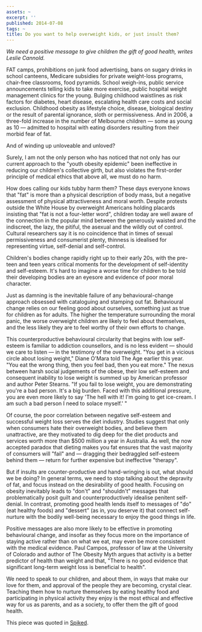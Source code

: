 ```yaml
---
assets: ~
excerpt: ''
published: 2014-07-08
tags: ~
title: Do you want to help overweight kids, or just insult them?
---
```

*We need a positive message to give children the gift of good health, writes Leslie Cannold.*

FAT camps, prohibitions on junk food advertising, bans on sugary drinks in school canteens, Medicare subsidies for private weight-loss programs, chair-free classrooms, food pyramids. School weigh-ins, public service announcements telling kids to take more exercise, public hospital weight management clinics for the young. Bulging childhood waistlines as risk factors for diabetes, heart disease, escalating health care costs and social exclusion. Childhood obesity as lifestyle choice, disease, biological destiny or the result of parental ignorance, sloth or permissiveness. And in 2006, a three-fold increase in the number of Melbourne children — some as young as 10 — admitted to hospital with eating disorders resulting from their morbid fear of fat.

And of winding up unloveable and unloved?

Surely, I am not the only person who has noticed that not only has our current approach to the "youth obesity epidemic" been ineffective in reducing our children's collective girth, but also violates the first-order principle of medical ethics that above all, we must do no harm.

How does calling our kids tubby harm them? These days everyone knows that "fat" is more than a physical description of body mass, but a negative assessment of physical attractiveness and moral worth. Despite protests outside the White House by overweight Americans holding placards insisting that "fat is not a four-letter word", children today are well aware of the connection in the popular mind between the generously waisted and the indiscreet, the lazy, the pitiful, the asexual and the wildly out of control. Cultural researchers say it is no coincidence that in times of sexual permissiveness and consumerist plenty, thinness is idealised for representing virtue, self-denial and self-control.

Children's bodies change rapidly right up to their early 20s, with the pre-teen and teen years critical moments for the development of self-identity and self-esteem. It's hard to imagine a worse time for children to be told their developing bodies are an eyesore and evidence of poor moral character.

Just as damning is the inevitable failure of any behavioural-change approach obsessed with cataloguing and stamping out fat. Behavioural change relies on our feeling good about ourselves, something just as true for children as for adults. The higher the temperature surrounding the moral panic, the worse overweight children are likely to feel about themselves, and the less likely they are to feel worthy of their own efforts to change.

This counterproductive behavioural circularity that begins with low self-esteem is familiar to addiction counsellors, and is no less evident — should we care to listen — in the testimony of the overweight. "You get in a vicious circle about losing weight," Diane O'Mara told The Age earlier this year. "You eat the wrong thing, then you feel bad, then you eat more." The nexus between harsh social judgements of the obese, their low self-esteem and consequent inability to lose weight is summed up by American professor and author Peter Stearns. "If you fail to lose weight, you are demonstrating you're a bad person. It's a big burden. Faced with this additional pressure, you are even more likely to say 'The hell with it! I'm going to get ice-cream. I am such a bad person I need to solace myself.' "

Of course, the poor correlation between negative self-esteem and successful weight loss serves the diet industry. Studies suggest that only when consumers hate their overweight bodies, and believe them unattractive, are they motivated to dig deep for the diet products and services worth more than $500 million a year in Australia. As well, the now accepted paradox that dieting makes you fat ensures that the vast majority of consumers will "fail" and — dragging their bedraggled self-esteem behind them — return for further expensive but ineffective "therapy".

But if insults are counter-productive and hand-wringing is out, what should we be doing? In general terms, we need to stop talking about the depravity of fat, and focus instead on the desirability of good health. Focusing on obesity inevitably leads to "don't" and "shouldn't" messages that problematically posit guilt and counterproductively idealise penitent self-denial. In contrast, promoting good health lends itself to messages of "do" (eat healthy foods) and "dessert" (as in, you deserve it) that connect self-nurture with the bodily well-being necessary to enjoy the good things in life.

Positive messages are also more likely to be effective in promoting behavioural change, and insofar as they focus more on the importance of staying active rather than on what we eat, may even be more consistent with the medical evidence. Paul Campos, professor of law at the University of Colorado and author of The Obesity Myth argues that activity is a better predictor of health than weight and that, "There is no good evidence that significant long-term weight loss is beneficial to health".

We need to speak to our children, and about them, in ways that make our love for them, and approval of the people they are becoming, crystal clear. Teaching them how to nurture themselves by eating healthy food and participating in physical activity they enjoy is the most ethical and effective way for us as parents, and as a society, to offer them the gift of good health.

This piece was quoted in [Spiked](http://www.spiked-online.com/newsite/article/5530#.U7tm8BaPCuc). 
